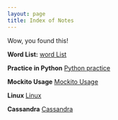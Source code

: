 ```yaml
---
layout: page
title: Index of Notes
---
```


Wow, you found this!

**Word List:** 
[word List](./wordList/)

**Practice in Python**
[Python practice](./pythonPractice/)

**Mockito Usage**
[Mockito Usage](./mockito/)

**Linux**
[Linux](./linux/)

**Cassandra**
[Cassandra](./cassandra/)